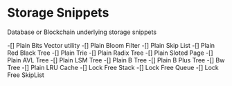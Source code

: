 # Storage Snippets 

Database or Blockchain underlying storage snippets 


-[] Plain Bits Vector utility
-[] Plain Bloom Filter 
-[] Plain Skip List 
-[] Plain Red Black Tree
-[] Plain Trie 
-[] Plain Radix Tree 
-[] Plain Sloted Page 
-[] Plain AVL Tree
-[] Plain LSM Tree
-[] Plain B Tree
-[] Plain B Plus Tree
-[] Bw Tree
-[] Plain LRU Cache
-[] Lock Free Stack
-[] Lock Free Queue
-[] Lock Free SkipList

